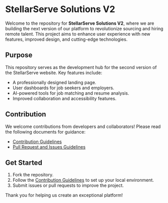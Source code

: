 # StellarServe Solutions V2  

Welcome to the repository for **StellarServe Solutions V2**, where we are building the next version of our platform to revolutionize sourcing and hiring remote talent. This project aims to enhance user experience with new features, improved design, and cutting-edge technologies.  

## Purpose  

This repository serves as the development hub for the second version of the StellarServe website. Key features include:  
- A professionally designed landing page.  
- User dashboards for job seekers and employers.  
- AI-powered tools for job matching and resume analysis.  
- Improved collaboration and accessibility features.  

## Contribution  

We welcome contributions from developers and collaborators! Please read the following documents for guidance:  
- [Contribution Guidelines](./CONTRIBUTING.md)  
- [Pull Request and Issues Guidelines](./GUIDELINES_FOR_PULL_REQUEST_AND_ISSUES.md)  

## Get Started  

1. Fork the repository.  
2. Follow the [Contribution Guidelines](./CONTRIBUTING.md) to set up your local environment.  
3. Submit issues or pull requests to improve the project.  

Thank you for helping us create an exceptional platform!  
